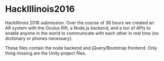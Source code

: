 # HackIllinois2016

HackIllinois 2016 submission. Over the course of 36 hours we created an AR system with the Oculus Rift, a Node.js backend, and a ton of APIs to enable anyone in the world to communicate with each other in real time (no dictionary or phones necessary).

These files contain the node backend and jQuery/Bootstrap frontend. Only thing missing are the Unity project files.
